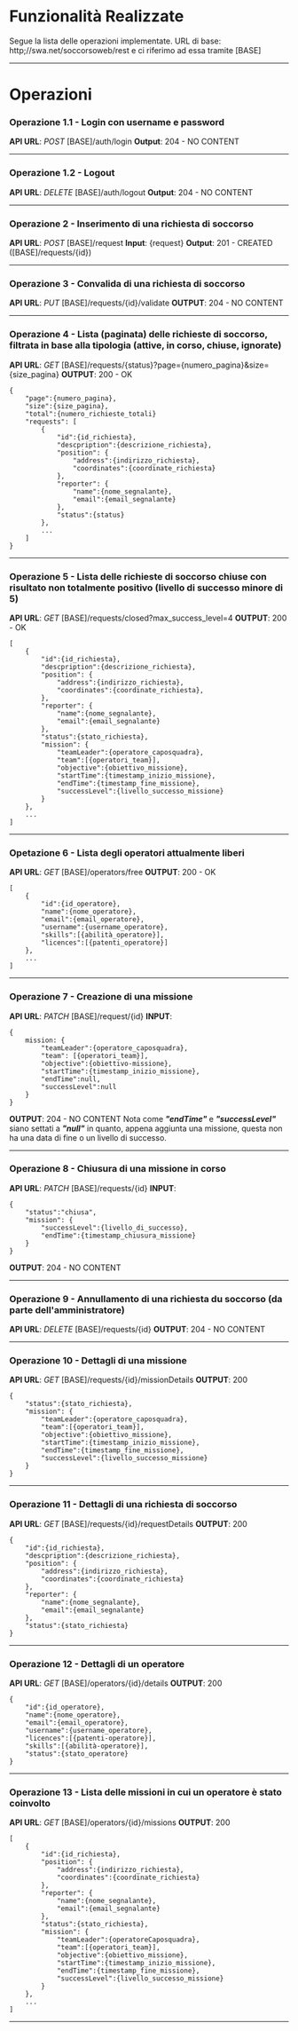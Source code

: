 # Funzionalità Realizzate
Segue la lista delle operazioni implementate.
URL di base: http;//swa.net/soccorsoweb/rest e ci riferimo ad essa tramite [BASE]

---
# Operazioni
### Operazione 1.1 - Login con username e password
**API URL**: _POST_ [BASE]/auth/login
**Output**: 204 - NO CONTENT

---
### Operazione 1.2 - Logout
**API URL**: _DELETE_ [BASE]/auth/logout
**Output**: 204 - NO CONTENT

---
### Operazione 2 - Inserimento di una richiesta di soccorso
**API URL**: _POST_ [BASE]/request
**Input**: {request}
**Output**: 201 - CREATED ([BASE]/requests/{id})

---
### Operazione 3 - Convalida di una richiesta di soccorso
**API URL**: _PUT_ [BASE]/requests/{id}/validate
**OUTPUT**: 204 - NO CONTENT

---
### Operazione 4 - Lista (paginata) delle richieste di soccorso, filtrata in base alla tipologia (attive, in corso, chiuse, ignorate)
**API URL**: _GET_ [BASE]/requests/{status}?page={numero_pagina}&size={size_pagina}
**OUTPUT**: 200 - OK

    {
        "page":{numero_pagina},
        "size":{size_pagina},
        "total":{numero_richieste_totali}
        "requests": [
            {
                "id":{id_richiesta},
                "descpription":{descrizione_richiesta},
                "position": {
                    "address":{indirizzo_richiesta},
                    "coordinates":{coordinate_richiesta}
                },
                "reporter": {
                    "name":{nome_segnalante},
                    "email":{email_segnalante}
                },
                "status":{status}
            },
            ...
        ]
    }

---
### Operazione 5 - Lista delle richieste di soccorso chiuse con risultato non totalmente positivo (livello di successo minore di 5)
**API URL**: _GET_ [BASE]/requests/closed?max_success_level=4
**OUTPUT**: 200 - OK

    [
        {
            "id":{id_richiesta},
            "descpription":{descrizione_richiesta},
            "position": {
                "address":{indirizzo_richiesta},
                "coordinates":{coordinate_richiesta},
            },
            "reporter": {
                "name":{nome_segnalante},
                "email":{email_segnalante}
            },
            "status":{stato_richiesta},
            "mission": {
                "teamLeader":{operatore_caposquadra},
                "team":[{operatori_team}],
                "objective":{obiettivo_missione},
                "startTime":{timestamp_inizio_missione},
                "endTime":{timestamp_fine_missione},
                "successLevel":{livello_successo_missione}
            }
        },
        ...
    ]

---
### Opetazione 6 - Lista degli operatori attualmente liberi
**API URL**: _GET_ [BASE]/operators/free
**OUTPUT**: 200 - OK

    [
        {
            "id":{id_operatore},
            "name":{nome_operatore},
            "email":{email_operatore},
            "username":{username_operatore},
            "skills":[{abilità_operatore}],
            "licences":[{patenti_operatore}]
        },
        ...
    ]

---
### Operazione 7 - Creazione di una missione
**API URL**: _PATCH_ [BASE]/request/{id}
**INPUT**:

    {
        mission: {
            "teamLeader":{operatore_caposquadra},
            "team": [{operatori_team}],
            "objective":{obiettivo-missione},
            "startTime":{timestamp_inizio_missione},
            "endTime":null,
            "successLevel":null
        }
    }

**OUTPUT**: 204 - NO CONTENT
Nota come **_"endTime"_** e **_"successLevel"_** siano settati a **_"null"_** in quanto, appena aggiunta una missione, questa non ha una data di fine o un livello di successo.

---
### Operazione 8 - Chiusura di una missione in corso
**API URL**: _PATCH_ [BASE]/requests/{id}
**INPUT**: 

    {
        "status":"chiusa",
        "mission": {
            "successLevel":{livello_di_successo},
            "endTime":{timestamp_chiusura_missione}
        }
    }

**OUTPUT**: 204 - NO CONTENT

---
### Operazione 9 - Annullamento di una richiesta du soccorso (da parte dell'amministratore)
**API URL**: _DELETE_ [BASE]/requests/{id}
**OUTPUT**: 204 - NO CONTENT

---
### Operazione 10 - Dettagli di una missione
**API URL**: _GET_ [BASE]/requests/{id}/missionDetails
**OUTPUT**: 200

    {
        "status":{stato_richiesta},
        "mission": {
            "teamLeader":{operatore_caposquadra},
            "team":[{operatori_team}],
            "objective":{obiettivo_missione},
            "startTime":{timestamp_inizio_missione},
            "endTime":{timestamp_fine_missione},
            "successLevel":{livello_successo_missione}
        }
    }

---
### Operazione 11 - Dettagli di una richiesta di soccorso
**API URL**: _GET_ [BASE]/requests/{id}/requestDetails
**OUTPUT**: 200

    {
        "id":{id_richiesta},
        "descpription":{descrizione_richiesta},
        "position": {
            "address":{indirizzo_richiesta},
            "coordinates":{coordinate_richiesta}
        },
        "reporter": {
            "name":{nome_segnalante},
            "email":{email_segnalante}
        },
        "status":{stato_richiesta}
    }

---
### Operazione 12 - Dettagli di un operatore
**API URL**: _GET_ [BASE]/operators/{id}/details
**OUTPUT**: 200

    {
        "id":{id_operatore},
        "name":{nome_operatore},
        "email":{email_operatore},
        "username":{username_operatore},
        "licences":[{patenti-operatore}],
        "skills":[{abilità-operatore}],
        "status":{stato_operatore}
    }

---
### Operazione 13 - Lista delle missioni in cui un operatore è stato coinvolto
**API URL**: _GET_ [BASE]/operators/{id}/missions
**OUTPUT**: 200

    [
        {
            "id":{id_richiesta},
            "position": {
                "address":{indirizzo_richiesta},
                "coordinates":{coordinate_richiesta}
            },
            "reporter": {
                "name":{nome_segnalante},
                "email":{email_segnalante}
            },
            "status":{stato_richiesta},
            "mission": {
                "teamLeader":{operatoreCaposquadra},
                "team":[{operatori_team}],
                "objective":{obiettivo_missione},
                "startTime":{timestamp_inizio_missione},
                "endTime":{timestamp_fine_missione},
                "successLevel":{livello_successo_missione}
            }
        },
        ...
    ]

---
